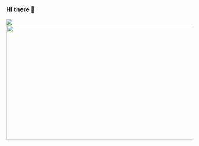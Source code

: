 ### Hi there 👋

![](https://linkedinpromo.s3-us-west-1.amazonaws.com/ESTEBAN+DIAZ.png)
<img src="https://linkedinpromo.s3-us-west-1.amazonaws.com/ESTEBAN+DIAZ.png" width="820" height="312">

<!--
**esteban-q-diaz/esteban-q-diaz** is a ✨ _special_ ✨ repository because its `README.md` (this file) appears on your GitHub profile.

Here are some ideas to get you started:

- 🔭 I’m currently working on ...
- 🌱 I’m currently learning ...
- 👯 I’m looking to collaborate on ...
- 🤔 I’m looking for help with ...
- 💬 Ask me about ...
- 📫 How to reach me: ...
- 😄 Pronouns: ...
- ⚡ Fun fact: ...
-->

